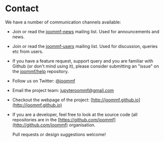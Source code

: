 # Contact

We have a number of communication channels available:

- Join or read the
  [joommf-news](https://groups.google.com/forum/#!forum/joommf-news)
  mailing list. Used for announcements and news.

- Join or read the
  [joommf-users](https://groups.google.com/forum/#!forum/joommf-news)
  mailing list. Used for discussion, queries etc from users.

- If you have a feature request, support query and you are familiar
  with Github (or don't mind using it), please consider submitting an
  "issue" on the [joommf/help](https://github.com/joommf/help)
  repository. 

- Follow us on Twitter: [@joommf](https://twitter.com/joommf)

- Email the project team:
  [jupyteroommf@gmail.com](mailto:jupyteroommf@gmail.com)

- Checkout the webpage of the project:
  [http://joommf.github.io](http://joommf.github.io)

- If you are a developer, feel free to look at the source code (all
  repositories are in the
  [https://github.com/joommf](http://github.com/joommf) organisation.

  Pull requests or design suggestions welcome!

